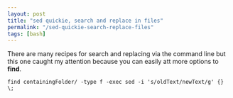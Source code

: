 ```yaml
---
layout: post
title: "sed quickie, search and replace in files"
permalink: "/sed-quickie-search-replace-files"
tags: [bash]
---
```


There are many recipes for search and replacing via the command line but this one caught my attention because you can easily att more options to <strong>find</strong>.

<pre><code lang=""bash"">find containingFolder/ -type f -exec sed -i 's/oldText/newText/g' {} \;</code></pre> 
